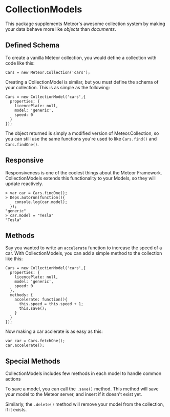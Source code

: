 CollectionModels
======================

This package supplements Meteor's awesome collection system by making your data behave more like _objects_ than _documents_.


Defined Schema
--------------

To create a vanilla Meteor collection, you would define a collection with code like this:

    Cars = new Meteor.Collection('cars');

Creating a CollectionModel is similar, but you must define the schema of your collection. This is as simple as the following:

    Cars = new CollectionModel('cars',{
      properties: {
        licencePlate: null,
        model: 'generic',
        speed: 0
      }
    });

The object returned is simply a modified version of Meteor.Collection, so you can still use the same functions you're used to like `Cars.find()` and `Cars.findOne()`.

Responsive
----------

Responsiveness is one of the coolest things about the Meteor Framework. CollectionModels extends this functionality to your Models, so they will update reactively.

    > var car = Cars.findOne();
    > Deps.autorun(function(){
        console.log(car.model);
      });
    "generic"
    > car.model = "Tesla"
    "Tesla"

Methods
-------

Say you wanted to write an `accelerate` function to increase the speed of a car. With CollectionModels, you can add a simple method to the collection like this:

    Cars = new CollectionModel('cars',{
      properties: {
        licencePlate: null,
        model: 'generic',
        speed: 0
      },
      methods: {
        accelerate: function(){
          this.speed = this.speed + 1;
          this.save();
        }
      }
    });

Now making a car acclerate is as easy as this:

    var car = Cars.fetchOne();
    car.accelerate();


Special Methods
---------------

CollectionModels includes few methods in each model to handle common actions

To save a model, you can call the `.save()` method. This method will save your model to the Meteor server, and insert if it doesn't exist yet.

Similarly, the `.delete()` method will remove your model from the collection, if it exists.
